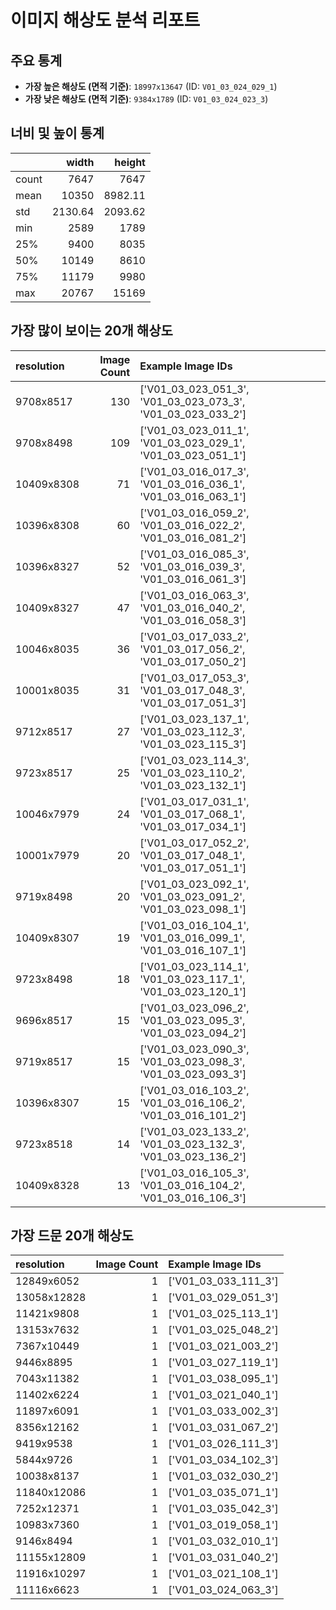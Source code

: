 # 이미지 해상도 분석 리포트

## 주요 통계
- **가장 높은 해상도 (면적 기준)**: `18997x13647` (ID: `V01_03_024_029_1`)
- **가장 낮은 해상도 (면적 기준)**: `9384x1789` (ID: `V01_03_024_023_3`)

## 너비 및 높이 통계
|       |    width |   height |
|:------|---------:|---------:|
| count |  7647    |  7647    |
| mean  | 10350    |  8982.11 |
| std   |  2130.64 |  2093.62 |
| min   |  2589    |  1789    |
| 25%   |  9400    |  8035    |
| 50%   | 10149    |  8610    |
| 75%   | 11179    |  9980    |
| max   | 20767    | 15169    |

## 가장 많이 보이는 20개 해상도
| resolution   |   Image Count | Example Image IDs                                            |
|:-------------|--------------:|:-------------------------------------------------------------|
| 9708x8517    |           130 | ['V01_03_023_051_3', 'V01_03_023_073_3', 'V01_03_023_033_2'] |
| 9708x8498    |           109 | ['V01_03_023_011_1', 'V01_03_023_029_1', 'V01_03_023_051_1'] |
| 10409x8308   |            71 | ['V01_03_016_017_3', 'V01_03_016_036_1', 'V01_03_016_063_1'] |
| 10396x8308   |            60 | ['V01_03_016_059_2', 'V01_03_016_022_2', 'V01_03_016_081_2'] |
| 10396x8327   |            52 | ['V01_03_016_085_3', 'V01_03_016_039_3', 'V01_03_016_061_3'] |
| 10409x8327   |            47 | ['V01_03_016_063_3', 'V01_03_016_040_2', 'V01_03_016_058_3'] |
| 10046x8035   |            36 | ['V01_03_017_033_2', 'V01_03_017_056_2', 'V01_03_017_050_2'] |
| 10001x8035   |            31 | ['V01_03_017_053_3', 'V01_03_017_048_3', 'V01_03_017_051_3'] |
| 9712x8517    |            27 | ['V01_03_023_137_1', 'V01_03_023_112_3', 'V01_03_023_115_3'] |
| 9723x8517    |            25 | ['V01_03_023_114_3', 'V01_03_023_110_2', 'V01_03_023_132_1'] |
| 10046x7979   |            24 | ['V01_03_017_031_1', 'V01_03_017_068_1', 'V01_03_017_034_1'] |
| 10001x7979   |            20 | ['V01_03_017_052_2', 'V01_03_017_048_1', 'V01_03_017_051_1'] |
| 9719x8498    |            20 | ['V01_03_023_092_1', 'V01_03_023_091_2', 'V01_03_023_098_1'] |
| 10409x8307   |            19 | ['V01_03_016_104_1', 'V01_03_016_099_1', 'V01_03_016_107_1'] |
| 9723x8498    |            18 | ['V01_03_023_114_1', 'V01_03_023_117_1', 'V01_03_023_120_1'] |
| 9696x8517    |            15 | ['V01_03_023_096_2', 'V01_03_023_095_3', 'V01_03_023_094_2'] |
| 9719x8517    |            15 | ['V01_03_023_090_3', 'V01_03_023_098_3', 'V01_03_023_093_3'] |
| 10396x8307   |            15 | ['V01_03_016_103_2', 'V01_03_016_106_2', 'V01_03_016_101_2'] |
| 9723x8518    |            14 | ['V01_03_023_133_2', 'V01_03_023_132_3', 'V01_03_023_136_2'] |
| 10409x8328   |            13 | ['V01_03_016_105_3', 'V01_03_016_104_2', 'V01_03_016_106_3'] |

## 가장 드문 20개 해상도
| resolution   |   Image Count | Example Image IDs    |
|:-------------|--------------:|:---------------------|
| 12849x6052   |             1 | ['V01_03_033_111_3'] |
| 13058x12828  |             1 | ['V01_03_029_051_3'] |
| 11421x9808   |             1 | ['V01_03_025_113_1'] |
| 13153x7632   |             1 | ['V01_03_025_048_2'] |
| 7367x10449   |             1 | ['V01_03_021_003_2'] |
| 9446x8895    |             1 | ['V01_03_027_119_1'] |
| 7043x11382   |             1 | ['V01_03_038_095_1'] |
| 11402x6224   |             1 | ['V01_03_021_040_1'] |
| 11897x6091   |             1 | ['V01_03_033_002_3'] |
| 8356x12162   |             1 | ['V01_03_031_067_2'] |
| 9419x9538    |             1 | ['V01_03_026_111_3'] |
| 5844x9726    |             1 | ['V01_03_034_102_3'] |
| 10038x8137   |             1 | ['V01_03_032_030_2'] |
| 11840x12086  |             1 | ['V01_03_035_071_1'] |
| 7252x12371   |             1 | ['V01_03_035_042_3'] |
| 10983x7360   |             1 | ['V01_03_019_058_1'] |
| 9146x8494    |             1 | ['V01_03_032_010_1'] |
| 11155x12809  |             1 | ['V01_03_031_040_2'] |
| 11916x10297  |             1 | ['V01_03_021_108_1'] |
| 11116x6623   |             1 | ['V01_03_024_063_3'] |

